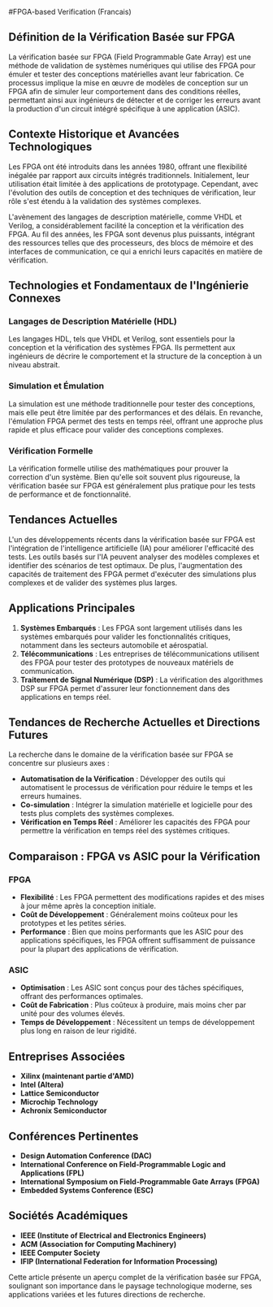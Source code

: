 #FPGA-based Verification (Francais)

## Définition de la Vérification Basée sur FPGA

La vérification basée sur FPGA (Field Programmable Gate Array) est une méthode de validation de systèmes numériques qui utilise des FPGA pour émuler et tester des conceptions matérielles avant leur fabrication. Ce processus implique la mise en œuvre de modèles de conception sur un FPGA afin de simuler leur comportement dans des conditions réelles, permettant ainsi aux ingénieurs de détecter et de corriger les erreurs avant la production d'un circuit intégré spécifique à une application (ASIC).

## Contexte Historique et Avancées Technologiques

Les FPGA ont été introduits dans les années 1980, offrant une flexibilité inégalée par rapport aux circuits intégrés traditionnels. Initialement, leur utilisation était limitée à des applications de prototypage. Cependant, avec l'évolution des outils de conception et des techniques de vérification, leur rôle s'est étendu à la validation des systèmes complexes.

L'avènement des langages de description matérielle, comme VHDL et Verilog, a considérablement facilité la conception et la vérification des FPGA. Au fil des années, les FPGA sont devenus plus puissants, intégrant des ressources telles que des processeurs, des blocs de mémoire et des interfaces de communication, ce qui a enrichi leurs capacités en matière de vérification.

## Technologies et Fondamentaux de l'Ingénierie Connexes

### Langages de Description Matérielle (HDL)

Les langages HDL, tels que VHDL et Verilog, sont essentiels pour la conception et la vérification des systèmes FPGA. Ils permettent aux ingénieurs de décrire le comportement et la structure de la conception à un niveau abstrait.

### Simulation et Émulation

La simulation est une méthode traditionnelle pour tester des conceptions, mais elle peut être limitée par des performances et des délais. En revanche, l'émulation FPGA permet des tests en temps réel, offrant une approche plus rapide et plus efficace pour valider des conceptions complexes.

### Vérification Formelle

La vérification formelle utilise des mathématiques pour prouver la correction d'un système. Bien qu'elle soit souvent plus rigoureuse, la vérification basée sur FPGA est généralement plus pratique pour les tests de performance et de fonctionnalité.

## Tendances Actuelles

L'un des développements récents dans la vérification basée sur FPGA est l'intégration de l'intelligence artificielle (IA) pour améliorer l'efficacité des tests. Les outils basés sur l'IA peuvent analyser des modèles complexes et identifier des scénarios de test optimaux. De plus, l'augmentation des capacités de traitement des FPGA permet d'exécuter des simulations plus complexes et de valider des systèmes plus larges.

## Applications Principales

1. **Systèmes Embarqués** : Les FPGA sont largement utilisés dans les systèmes embarqués pour valider les fonctionnalités critiques, notamment dans les secteurs automobile et aérospatial.
2. **Télécommunications** : Les entreprises de télécommunications utilisent des FPGA pour tester des prototypes de nouveaux matériels de communication.
3. **Traitement de Signal Numérique (DSP)** : La vérification des algorithmes DSP sur FPGA permet d'assurer leur fonctionnement dans des applications en temps réel.

## Tendances de Recherche Actuelles et Directions Futures

La recherche dans le domaine de la vérification basée sur FPGA se concentre sur plusieurs axes :

- **Automatisation de la Vérification** : Développer des outils qui automatisent le processus de vérification pour réduire le temps et les erreurs humaines.
- **Co-simulation** : Intégrer la simulation matérielle et logicielle pour des tests plus complets des systèmes complexes.
- **Vérification en Temps Réel** : Améliorer les capacités des FPGA pour permettre la vérification en temps réel des systèmes critiques.

## Comparaison : FPGA vs ASIC pour la Vérification

### FPGA

- **Flexibilité** : Les FPGA permettent des modifications rapides et des mises à jour même après la conception initiale.
- **Coût de Développement** : Généralement moins coûteux pour les prototypes et les petites séries.
- **Performance** : Bien que moins performants que les ASIC pour des applications spécifiques, les FPGA offrent suffisamment de puissance pour la plupart des applications de vérification.

### ASIC

- **Optimisation** : Les ASIC sont conçus pour des tâches spécifiques, offrant des performances optimales.
- **Coût de Fabrication** : Plus coûteux à produire, mais moins cher par unité pour des volumes élevés.
- **Temps de Développement** : Nécessitent un temps de développement plus long en raison de leur rigidité.

## Entreprises Associées

- **Xilinx (maintenant partie d'AMD)**
- **Intel (Altera)**
- **Lattice Semiconductor**
- **Microchip Technology**
- **Achronix Semiconductor**

## Conférences Pertinentes

- **Design Automation Conference (DAC)**
- **International Conference on Field-Programmable Logic and Applications (FPL)**
- **International Symposium on Field-Programmable Gate Arrays (FPGA)**
- **Embedded Systems Conference (ESC)**

## Sociétés Académiques

- **IEEE (Institute of Electrical and Electronics Engineers)**
- **ACM (Association for Computing Machinery)**
- **IEEE Computer Society**
- **IFIP (International Federation for Information Processing)**

Cette article présente un aperçu complet de la vérification basée sur FPGA, soulignant son importance dans le paysage technologique moderne, ses applications variées et les futures directions de recherche.